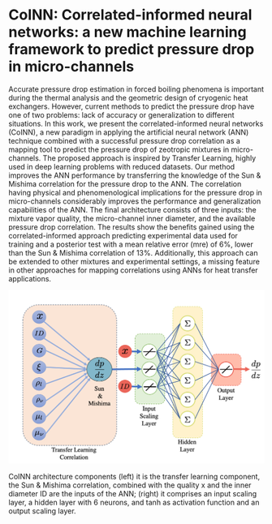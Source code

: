 # CoINN: Correlated-informed neural networks: a new machine learning framework to predict pressure drop in micro-channels

Accurate pressure drop estimation in forced boiling phenomena is important during the thermal analysis and the geometric design of cryogenic heat exchangers. However, current methods to predict the pressure drop have one of two problems: lack of accuracy or generalization to different situations. In this work, we present the correlated-informed neural networks (CoINN), a new paradigm in applying the artificial neural network (ANN) technique combined with a successful pressure drop correlation as a mapping tool to predict the pressure drop of zeotropic mixtures in micro-channels. The proposed approach is inspired by Transfer Learning, highly used in deep learning problems with reduced datasets. Our method improves the ANN performance by transferring the knowledge of the Sun & Mishima correlation for the pressure drop to the ANN. The correlation having physical and phenomenological implications for the pressure drop in micro-channels considerably improves the performance and generalization capabilities of the ANN. The final architecture consists of three inputs: the mixture vapor quality, the micro-channel inner diameter, and the available pressure drop correlation. The results show the benefits gained using the correlated-informed approach predicting experimental data used for training and a posterior test with a mean relative error (mre) of 6%, lower than the Sun & Mishima correlation of 13%. Additionally, this approach can be extended to other mixtures and experimental settings, a missing feature in other approaches for mapping correlations using ANNs for heat transfer applications.


<img src="./Images/Fig1.png" width="1000">

CoINN architecture components (left) it is the transfer learning component, the Sun & Mishima correlation, combined with the quality x and the inner diameter ID are the inputs of the ANN; (right) it comprises an input scaling layer, a hidden layer with 6 neurons, and tanh as activation function and an output scaling layer.
